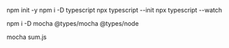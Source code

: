 npm init -y
npm i -D typescript
npx typescript --init
npx typescript --watch

npm i -D mocha @types/mocha @types/node

mocha sum.js